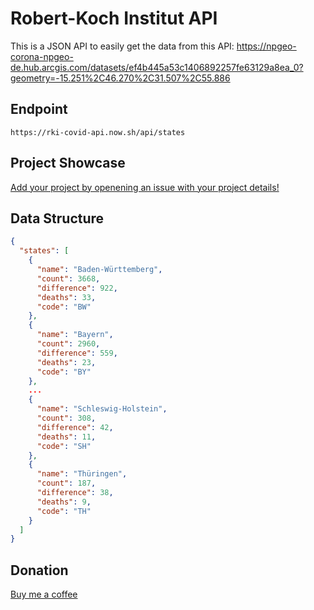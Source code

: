 # Robert-Koch Institut API

This is a JSON API to easily get the data from this API:
https://npgeo-corona-npgeo-de.hub.arcgis.com/datasets/ef4b445a53c1406892257fe63129a8ea_0?geometry=-15.251%2C46.270%2C31.507%2C55.886

## Endpoint

`https://rki-covid-api.now.sh/api/states`

## Project Showcase

[Add your project by openening an issue with your project details!](https://github.com/marlon360/rki-covid-api/issues/new)

## Data Structure

```json
{
  "states": [
    {
      "name": "Baden-Württem­berg",
      "count": 3668,
      "difference": 922,
      "deaths": 33,
      "code": "BW"
    },
    {
      "name": "Bayern",
      "count": 2960,
      "difference": 559,
      "deaths": 23,
      "code": "BY"
    },
    ...
    {
      "name": "Schles­wig-Holstein",
      "count": 308,
      "difference": 42,
      "deaths": 11,
      "code": "SH"
    },
    {
      "name": "Thüringen",
      "count": 187,
      "difference": 38,
      "deaths": 9,
      "code": "TH"
    }
  ]
}
```

## Donation

[Buy me a coffee](https://ko-fi.com/marlon360)
